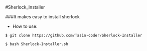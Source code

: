 #Sherlock_Installer


###It makes easy to install sherlock 

* How to use:
```
$ git clone https://github.com/Tasin-coder/Sherlock-Installer
```
```
$ bash Sherlock-Installer.sh
```
